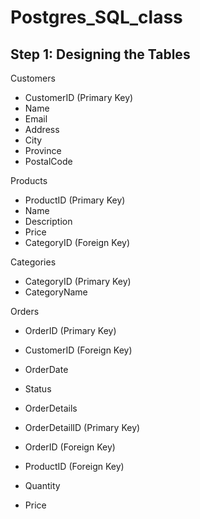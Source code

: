 # Postgres_SQL_class


## Step 1: Designing the Tables
Customers

- CustomerID (Primary Key)
- Name
- Email
- Address
- City
- Province
- PostalCode

Products

- ProductID (Primary Key)
- Name
- Description
- Price
- CategoryID (Foreign Key)

Categories

- CategoryID (Primary Key)
- CategoryName

Orders

- OrderID (Primary Key)
- CustomerID (Foreign Key)
- OrderDate
- Status
- OrderDetails

- OrderDetailID (Primary Key)
- OrderID (Foreign Key)
- ProductID (Foreign Key)
- Quantity
- Price
